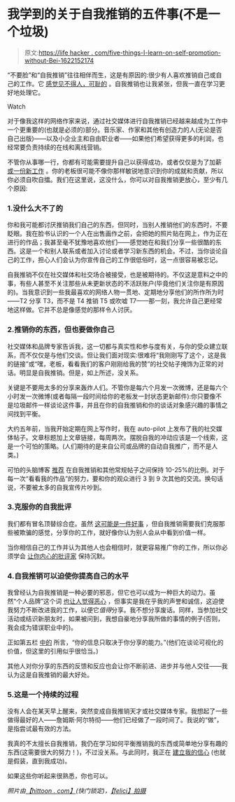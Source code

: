# 我学到的关于自我推销的五件事(不是一个垃圾)

> 原文:[https://life hacker . com/five-things-I-learn-on-self-promotion-without-Bei-1622152174](https://lifehacker.com/five-things-i-learned-about-self-promotion-without-bei-1622152174)

“不要脸”和“自我推销”往往相伴而生，这是有原因的:很少有人喜欢推销自己或自己的工作。它 [感觉见不得人，可耻的](https://lifehacker.com/how-to-promote-yourself-without-being-sleazy-5883298) 。自我推销也让我紧张，但我一直在学习更好地处理它。

Watch

对于像我这样的网络作家来说，通过社交媒体进行自我推销已经越来越成为工作中一个更重要的(也就是必须的)部分。音乐家、作家和其他有创造力的人(无论是否自己出版)——以及小企业主和自由职业者——如果他们希望获得更多的利润，也经常要负责持续的在线和离线营销。

不管你从事哪一行，你都有可能需要提升自己以获得成功，或者仅仅是为了加薪 [或一份新工作](http://lifehacker.com/shameless-self-promotion-is-a-good-thing-in-job-intervi-5899349) 。你的老板很可能不像你那样敏锐地意识到你的成就和贡献，所以你必须自吹自擂。我们在这里说，这没什么，你可以对自我推销更放心，至少有几个原因:

### 1.没什么大不了的

你和我可能都讨厌推销我们自己的东西，但同时，当别人推销他们的东西时，不要眨眼。我在脸书认识的一个人在出售画作之前，会把她的照片贴在网上，作为正在进行的作品；我甚至毫不犹豫地喜欢他们——感觉她在和我们分享一些很酷的东西。这是一个和别人联系或者加入讨论或者学习新东西的机会。不过，当你谈论自己的工作，担心人们会认为你宣传自己的工作很低俗时，这一点很容易被忘记。

自我推销不仅在社交媒体和社交场合被接受，也是被期待的。不仅这是意料之中的事，有些人甚至不关注那些从未更新状态的不活跃账户(毕竟他们关注你是有原因的)。当我意识到一些我最喜欢的网络人物一贯地、定期地分享他们的所作所为时——T2 分享 T3，而不是 T4 推销 T5 或吹嘘 T7——那一刻，我允许自己更经常地这样做。它并不总是像感觉的那样令人讨厌。

### 2.推销你的东西，但也要做你自己

社交媒体和品牌专家告诉我，这一切都与真实性和参与度有关，与你的受众建立联系，而不仅仅是与他们交谈。但让我们面对现实:很难将“我刚刚写了这个，这是我的链接”或“嘿，老板，看看我们的客户刚刚给我的赞”的社交帖子掩饰为正常的对话。明显是自我推销。但是，如上所述，没关系。

关键是不要用太多的分享来轰炸人们。不管你是每六个月发一次微博，还是每六个小时发一次微博(或者每隔一段时间给你的老板发一封状态更新邮件):你只要像不是垃圾邮件一样谈论这件事，并且在你的自我推销和你的谈话对象感兴趣的事情之间找到平衡。

大约五年前，当我开始定期在网上写作时，我在 auto-pilot 上发布了我的社交媒体帖子。文章标题加上文章链接，每周两次。摆脱自我的冲动应该是一个线索，这是一个可怕的策略。(人们期待的是来自公司或品牌的自动自我推广，而不是人类。)

可怕的头脑博客 [推荐](http://terribleminds.com/ramble/2014/08/10/how-to-promote-yourself-and-your-books-without-feeling-like-a-soul-selling-sleaze-sucking-slime-glob/) 在自我推销和其他常规帖子之间保持 10-25%的比例。对于每一次“看看我的作品”的努力，要和你的观众进行 3 到 9 次其他的交流。换句话说，不要被太多的自我宣传片吵到。

### 3.克服你的自我批评

我们都有冒名顶替综合症。虽然 [这可能是一件好事](http://lifehacker.com/feel-like-youre-faking-it-that-might-not-be-a-bad-thin-5928639) ，但自我推销需要我们克服那些被欺骗的感觉，分享你的工作，就好像你认为别人会从中看到价值一样。

当你相信自己的工作并认为其他人也会相信时，就更容易推广你的工作，所以你必须学会 [让你内心的批评家](https://lifehacker.com/how-can-i-learn-to-take-criticism-without-taking-it-per-5915488) 保持沉默。

### 4.自我推销可以迫使你提高自己的水平

我曾经认为自我推销是一种必要的邪恶，但它也可以成为一种巨大的动力。虽然“个人品牌”这个词 [也让人觉得恶心](http://lifehacker.com/the-personal-brand-myth-1450843371) ，但事实是我在乎我的声誉和诚信，这迫使我努力不断改进我的工作，以便它*值得*分享。我不想分享废话。同样，当参加社交活动或结识新朋友时，如果被问到，我想自豪地分享我所做的事情的例子(否则，我会成为错误职业中的)。

正如第五栏 [中的](http://vimeo.com/29684853?scid=social_20140814_29489476) 所言，“你的信息只取决于你分享的能力。”(他们在谈论可视化的价值，但这里的引用似乎很恰当。)

其他人对你分享的东西的反馈和反应也会让你不断前进、进步并与他人交往——我认为这是自我推销的最大好处。

### 5.这是一个持续的过程

没有人会在某天早上醒来，突然变成自我推销天才或社交媒体专家。我想起了一些做得最好的人——詹姆斯·阿尔特彻——他们已经做了一段时间了。我说的“做”，是指尝试最有效的方法。

我真的不太擅长自我推销，我仍在学习如何平衡推销我的东西或简单地分享有趣的东西(这需要很大的努力！)，不过没关系。与此同时，我正在 [建立我的信心](http://lifehacker.com/how-to-build-your-confidence-and-why-it-matters-1442414831) (也就是假装，直到我成功)。

如果这些你听起来很熟悉，你也可以。

*照片由*[*【hittoon . com】*](http://www.shutterstock.com/pic.mhtml?id=205875649&src=id)*(快门锁定)，*[*【felici】拍摄*](http://www.shutterstock.com/pic.mhtml?id=210078028&src=id)